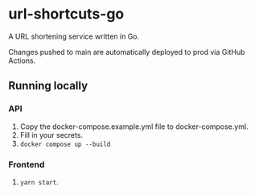 # url-shortcuts-go

A URL shortening service written in Go.

Changes pushed to main are automatically deployed to prod via GitHub Actions.

## Running locally
### API
1. Copy the docker-compose.example.yml file to docker-compose.yml.
2. Fill in your secrets.
3. ```docker compose up --build```
### Frontend
1. ```yarn start```.